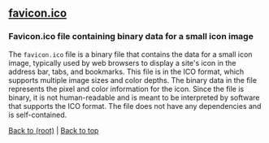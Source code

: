 ## [favicon.ico](favicon.ico)

### Favicon.ico file containing binary data for a small icon image
The `favicon.ico` file is a binary file that contains the data for a small icon image, typically used by web browsers to display a site's icon in the address bar, tabs, and bookmarks. This file is in the ICO format, which supports multiple image sizes and color depths. The binary data in the file represents the pixel and color information for the icon. Since the file is binary, it is not human-readable and is meant to be interpreted by software that supports the ICO format. The file does not have any dependencies and is self-contained.

[Back to (root)](#root) | [Back to top](#table-of-contents)
